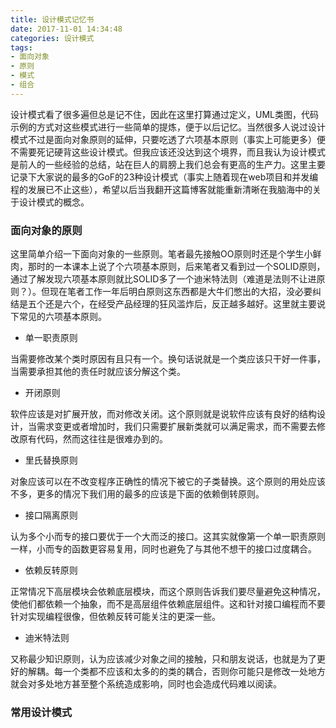 ```yaml
---
title: 设计模式记忆书
date: 2017-11-01 14:34:48
categories: 设计模式
tags:
- 面向对象
- 原则
- 模式
- 组合
---
```


设计模式看了很多遍但总是记不住，因此在这里打算通过定义，UML类图，代码示例的方式对这些模式进行一些简单的提炼，便于以后记忆。当然很多人说过设计模式不过是面向对象原则的延伸，只要吃透了六项基本原则（事实上可能更多）便不需要死记硬背这些设计模式。但我应该还没达到这个境界，而且我认为设计模式是前人的一些经验的总结，站在巨人的肩膀上我们总会有更高的生产力。这里主要记录下大家说的最多的GoF的23种设计模式（事实上随着现在web项目和并发编程的发展已不止这些），希望以后当我翻开这篇博客就能重新清晰在我脑海中的关于设计模式的概念。

### 面向对象的原则

这里简单介绍一下面向对象的一些原则。笔者最先接触OO原则时还是个学生小鲜肉，那时的一本课本上说了个六项基本原则，后来笔者又看到过一个SOLID原则，通过了解发现六项基本原则就比SOLID多了一个迪米特法则（难道是法则不让进原则？）。但现在笔者工作一年后明白原则这东西都是大牛们憋出的大招，没必要纠结是五个还是六个，在经受产品经理的狂风滥炸后，反正越多越好。这里就主要说下常见的六项基本原则。

- 单一职责原则

当需要修改某个类时原因有且只有一个。换句话说就是一个类应该只干好一件事，当需要承担其他的责任时就应该分解这个类。

- 开闭原则

软件应该是对扩展开放，而对修改关闭。这个原则就是说软件应该有良好的结构设计，当需求变更或者增加时，我们只需要扩展新类就可以满足需求，而不需要去修改原有代码，然而这往往是很难办到的。

- 里氏替换原则

对象应该可以在不改变程序正确性的情况下被它的子类替换。这个原则的用处应该不多，更多的情况下我们用的最多的应该是下面的依赖倒转原则。

- 接口隔离原则

认为多个小而专的接口要优于一个大而泛的接口。这其实就像第一个单一职责原则一样，小而专的函数更容易复用，同时也避免了与其他不想干的接口过度耦合。

- 依赖反转原则

正常情况下高层模块会依赖底层模块，而这个原则告诉我们要尽量避免这种情况，使他们都依赖一个抽象，而不是高层组件依赖底层组件。这和针对接口编程而不要针对实现编程很像，但依赖反转可能关注的更深一些。

- 迪米特法则

又称最少知识原则，认为应该减少对象之间的接触，只和朋友说话，也就是为了更好的解耦。每一个类都不应该和太多的的类的耦合，否则你可能只是修改一处地方就会对多处地方甚至整个系统造成影响，同时也会造成代码难以阅读。

### 常用设计模式
